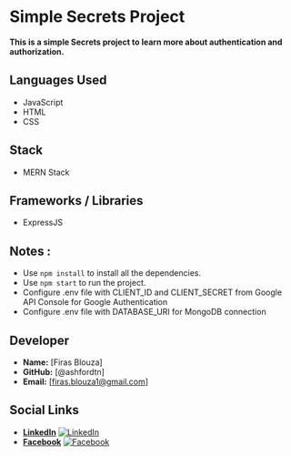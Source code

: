 # Simple Secrets Project

**This is a simple Secrets project to learn more about authentication and authorization.**

## Languages Used

- JavaScript
- HTML
- CSS

## Stack

- MERN Stack

## Frameworks / Libraries

- ExpressJS

## Notes :

- Use `npm install` to install all the dependencies.
- Use `npm start` to run the project.
- Configure .env file with CLIENT_ID and CLIENT_SECRET from Google API Console for Google Authentication
- Configure .env file with DATABASE_URI for MongoDB connection

## Developer

- **Name:** [Firas Blouza]
- **GitHub:** [@ashfordtn]
- **Email:** [firas.blouza1@gmail.com]

## Social Links

- **[LinkedIn](https://www.linkedin.com/in/firas-blouza-a5a785243/)** [![LinkedIn](https://img.shields.io/badge/-LinkedIn-blue?style=flat-square&logo=linkedin)](https://www.linkedin.com/in/firas-blouza-a5a785243/)
- **[Facebook](https://www.facebook.com/firas.blouza/)** [![Facebook](https://img.shields.io/badge/-Facebook-blue?style=flat-square&logo=facebook)](https://www.facebook.com/firas.blouza/)

